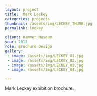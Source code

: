 ```yaml
---
layout: project
title:  Mark Leckey
categories: projects
thumbnail: /assets/img/LECKEY_THUMB.jpg
permalink: leckey

client: Hammer Museum
year: 2013
role: Brochure Design
gallery:
 - image: /assets/img/LECKEY_01.jpg
 - image: /assets/img/LECKEY_02.jpg
 - image: /assets/img/LECKEY_03.jpg
 - image: /assets/img/LECKEY_04.jpg

---
```


Mark Leckey exhibition brochure.